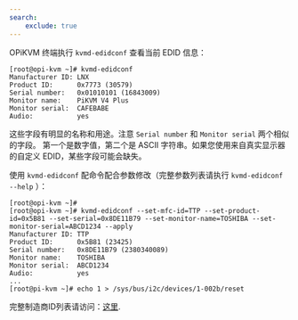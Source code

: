 ```yaml
---
search:
    exclude: true
---
```


OPiKVM 终端执行 `kvmd-edidconf` 查看当前 EDID 信息：

```console
[root@opi-kvm ~]# kvmd-edidconf
Manufacturer ID: LNX
Product ID:      0x7773 (30579)
Serial number:   0x01010101 (16843009)
Monitor name:    PiKVM V4 Plus
Monitor serial:  CAFEBABE
Audio:           yes
```

这些字段有明显的名称和用途。注意 `Serial number` 和 `Monitor serial` 两个相似的字段。
第一个是数字值，第二个是 ASCII 字符串。如果您使用来自真实显示器的自定义 EDID，某些字段可能会缺失。

使用 `kvmd-edidconf` 配命令配合参数修改（完整参数列表请执行 `kvmd-edidconf --help` ）：

```console
[root@opi-kvm ~]#
[root@opi-kvm ~]# kvmd-edidconf --set-mfc-id=TTP --set-product-id=0x5B81 --set-serial=0x8DE11B79 --set-monitor-name=TOSHIBA --set-monitor-serial=ABCD1234 --apply
Manufacturer ID: TTP
Product ID:      0x5B81 (23425)
Serial number:   0x8DE11B79 (2380340089)
Monitor name:    TOSHIBA
Monitor serial:  ABCD1234
Audio:           yes
...
[root@pi-kvm ~]# echo 1 > /sys/bus/i2c/devices/1-002b/reset
```

完整制造商ID列表请访问：[这里](https://uefi.org/pnp_id_list).